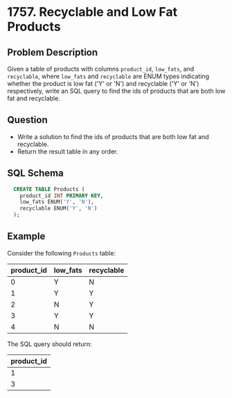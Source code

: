 # 1757. Recyclable and Low Fat Products

## Problem Description

Given a table of products with columns `product_id`, `low_fats`, and `recyclable`, where `low_fats` and `recyclable` are ENUM types indicating whether the product is low fat ('Y' or 'N') and recyclable ('Y' or 'N') respectively, write an SQL query to find the ids of products that are both low fat and recyclable.

## Question

 - Write a solution to find the ids of products that are both low fat and recyclable.
 - Return the result table in any order.

## SQL Schema

```sql
  CREATE TABLE Products (
    product_id INT PRIMARY KEY,
    low_fats ENUM('Y', 'N'),
    recyclable ENUM('Y', 'N')
  );
```

## Example

Consider the following `Products` table:

| product_id | low_fats | recyclable |
|------------|----------|------------|
| 0          | Y        | N          |
| 1          | Y        | Y          |
| 2          | N        | Y          |
| 3          | Y        | Y          |
| 4          | N        | N          |

The SQL query should return:

| product_id  |
|-------------|
| 1           |
| 3           |
